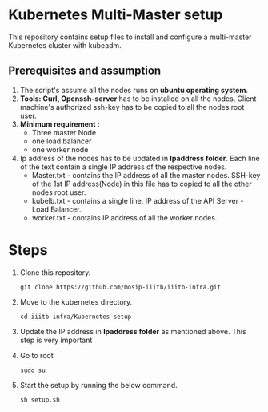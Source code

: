 # Kubernetes Multi-Master setup

This repository contains setup files to install and configure a multi-master Kubernetes cluster with kubeadm.

## Prerequisites and assumption

1) The script's assume all the nodes runs on **ubuntu operating system**.
2) **Tools: Curl, Openssh-server** has to be installed on all the nodes. Client machine's authorized ssh-key has to be copied to all the nodes root user.
3) **Minimum requirement :**
   * Three master Node
   * one load balancer
   * one worker node
4) Ip address of the nodes has to be updated in **Ipaddress folder**. Each line of the text contain a single IP address of the respective nodes.
   * Master.txt - contains the IP address of all the master nodes. SSH-key of the 1st IP address(Node) in this file has to copied to all the other nodes root user. 
   * kubelb.txt - contains a single line, IP address of the API Server - Load Balancer.
   * worker.txt - contains IP address of all the worker nodes.

# Steps

1) Clone this repository.

   ```
   git clone https://github.com/mosip-iiitb/iiitb-infra.git
   ```
   
2) Move to the kubernetes directory.

   ```
   cd iiitb-infra/Kubernetes-setup
   ```
   
3) Update the IP address in **Ipaddress folder** as mentioned above. This step is very important 

4) Go to root

   ```
   sudo su
   ```
   
5) Start the setup by running the below command.

   ```
   sh setup.sh
   ```
